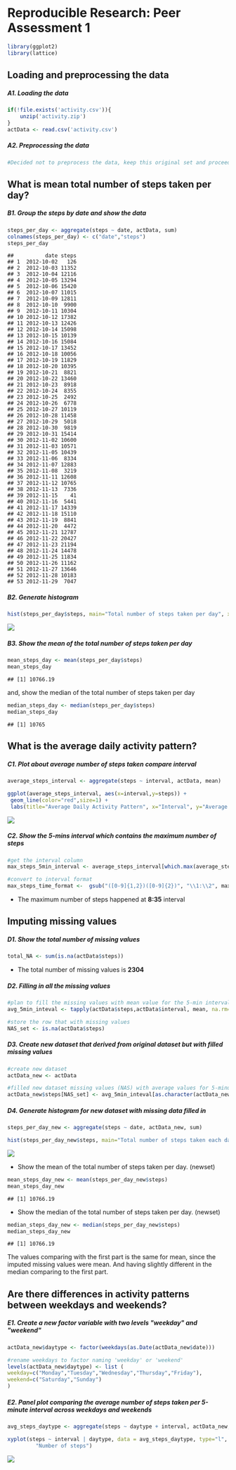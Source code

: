 # Reproducible Research: Peer Assessment 1


```r
library(ggplot2)
library(lattice)
```

## Loading and preprocessing the data

##### A1. Loading the data

```r
if(!file.exists('activity.csv')){
    unzip('activity.zip')
}
actData <- read.csv('activity.csv')
```

##### A2. Preprocessing the data

```r
#Decided not to preprocess the data, keep this original set and proceed next
```

## What is mean total number of steps taken per day?

##### B1. Group the steps by date and show the data

```r
steps_per_day <- aggregate(steps ~ date, actData, sum)
colnames(steps_per_day) <- c("date","steps")
steps_per_day
```

```
##          date steps
## 1  2012-10-02   126
## 2  2012-10-03 11352
## 3  2012-10-04 12116
## 4  2012-10-05 13294
## 5  2012-10-06 15420
## 6  2012-10-07 11015
## 7  2012-10-09 12811
## 8  2012-10-10  9900
## 9  2012-10-11 10304
## 10 2012-10-12 17382
## 11 2012-10-13 12426
## 12 2012-10-14 15098
## 13 2012-10-15 10139
## 14 2012-10-16 15084
## 15 2012-10-17 13452
## 16 2012-10-18 10056
## 17 2012-10-19 11829
## 18 2012-10-20 10395
## 19 2012-10-21  8821
## 20 2012-10-22 13460
## 21 2012-10-23  8918
## 22 2012-10-24  8355
## 23 2012-10-25  2492
## 24 2012-10-26  6778
## 25 2012-10-27 10119
## 26 2012-10-28 11458
## 27 2012-10-29  5018
## 28 2012-10-30  9819
## 29 2012-10-31 15414
## 30 2012-11-02 10600
## 31 2012-11-03 10571
## 32 2012-11-05 10439
## 33 2012-11-06  8334
## 34 2012-11-07 12883
## 35 2012-11-08  3219
## 36 2012-11-11 12608
## 37 2012-11-12 10765
## 38 2012-11-13  7336
## 39 2012-11-15    41
## 40 2012-11-16  5441
## 41 2012-11-17 14339
## 42 2012-11-18 15110
## 43 2012-11-19  8841
## 44 2012-11-20  4472
## 45 2012-11-21 12787
## 46 2012-11-22 20427
## 47 2012-11-23 21194
## 48 2012-11-24 14478
## 49 2012-11-25 11834
## 50 2012-11-26 11162
## 51 2012-11-27 13646
## 52 2012-11-28 10183
## 53 2012-11-29  7047
```

##### B2. Generate histogram

```r
hist(steps_per_day$steps, main="Total number of steps taken per day", xlab="Steps",breaks=16,col="blue")
```

![](PA1_template_files/figure-html/unnamed-chunk-5-1.png)<!-- -->

##### B3. Show the mean of the total number of steps taken per day

```r
mean_steps_day <- mean(steps_per_day$steps)
mean_steps_day
```

```
## [1] 10766.19
```
and, show the median of the total number of steps taken per day

```r
median_steps_day <- median(steps_per_day$steps)
median_steps_day
```

```
## [1] 10765
```

## What is the average daily activity pattern?

##### C1. Plot about average number of steps taken compare interval 

```r
average_steps_interval <- aggregate(steps ~ interval, actData, mean)

ggplot(average_steps_interval, aes(x=interval,y=steps)) +
 geom_line(color="red",size=1) +
 labs(title="Average Daily Activity Pattern", x="Interval", y="Average number of steps taken")
```

![](PA1_template_files/figure-html/unnamed-chunk-8-1.png)<!-- -->

##### C2. Show the 5-mins interval which contains the maximum number of steps

```r
#get the interval column
max_steps_5min_interval <- average_steps_interval[which.max(average_steps_interval$steps),1] 

#convert to interval format
max_steps_time_format <-  gsub("([0-9]{1,2})([0-9]{2})", "\\1:\\2", max_steps_5min_interval) 
```
* The maximum number of steps happened at **8:35** interval


## Imputing missing values

##### D1. Show the total number of missing values

```r
total_NA <- sum(is.na(actData$steps))
```
* The total number of missing values is **2304**

##### D2. Filling in all the missing values

```r
#plan to fill the missing values with mean value for the 5-min interval
avg_5min_inteval <- tapply(actData$steps,actData$interval, mean, na.rm=TRUE, simplify=TRUE)

#store the row that with missing values
NAS_set <- is.na(actData$steps)
```

##### D3. Create new dataset that derived from original dataset but with filled missing values

```r
#create new dataset
actData_new <- actData

#filled new dataset missing values (NAS) with average values for 5-minute interval
actData_new$steps[NAS_set] <- avg_5min_inteval[as.character(actData_new$interval[NAS_set])]
```

##### D4. Generate histogram for new dataset with missing data filled in

```r
steps_per_day_new <- aggregate(steps ~ date, actData_new, sum)

hist(steps_per_day_new$steps, main="Total number of steps taken each day (with missing values filled)", xlab="Steps",breaks=16,col="blue")
```

![](PA1_template_files/figure-html/unnamed-chunk-13-1.png)<!-- -->

- Show the mean of the total number of steps taken per day. (newset) 

```r
mean_steps_day_new <- mean(steps_per_day_new$steps)
mean_steps_day_new
```

```
## [1] 10766.19
```

- Show the median of the total number of steps taken per day. (newset) 

```r
median_steps_day_new <- median(steps_per_day_new$steps)
median_steps_day_new
```

```
## [1] 10766.19
```
The values comparing with the first part is the same for mean, since the imputed missing values were mean. And having slightly different in the median comparing to the first part.


## Are there differences in activity patterns between weekdays and weekends?

##### E1. Create a new factor variable with two levels "weekday" and "weekend"

```r
actData_new$daytype <- factor(weekdays(as.Date(actData_new$date))) 

#rename weekdays to factor naming 'weekday' or 'weekend'
levels(actData_new$daytype) <- list (
weekday=c("Monday","Tuesday","Wednesday","Thursday","Friday"),
weekend=c("Saturday","Sunday") 
) 
```

##### E2. Panel plot comparing the average number of steps taken per 5-minute interval across weekdays and weekends

```r
avg_steps_daytype <- aggregate(steps ~ daytype + interval, actData_new, mean)

xyplot(steps ~ interval | daytype, data = avg_steps_daytype, type="l", layout = c(1,2), xlab="Interval", ylab=
         "Number of steps")
```

![](PA1_template_files/figure-html/unnamed-chunk-17-1.png)<!-- -->



